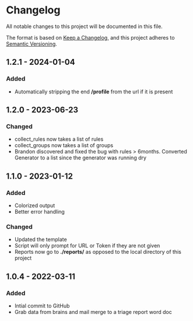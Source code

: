# Changelog

All notable changes to this project will be documented in this file.

The format is based on [Keep a Changelog](https://keepachangelog.com/en/1.0.0/),
and this project adheres to [Semantic Versioning](https://semver.org/spec/v2.0.0.html).

## 1.2.1 - 2024-01-04

### Added

- Automatically stripping the end **/profile** from the url if it is present

## 1.2.0 - 2023-06-23

### Changed

- collect_rules now takes a list of rules
- collect_groups now takes a list of groups
- Brandon discovered and fixed the bug with rules > 6months. Converted Generator
to a list since the generator was running dry

## 1.1.0 - 2023-01-12

### Added

- Colorized output
- Better error handling

### Changed

- Updated the template
- Script will only prompt for URL or Token if they are not given
- Reports now go to **./reports/** as opposed to the local directory of this project

## 1.0.4 - 2022-03-11

### Added

- Intial commit to GitHub
- Grab data from brains and mail merge to a triage report word doc
